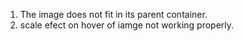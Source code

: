 1. The image does not fit in its parent container.
2. scale efect on hover of iamge not working properly.